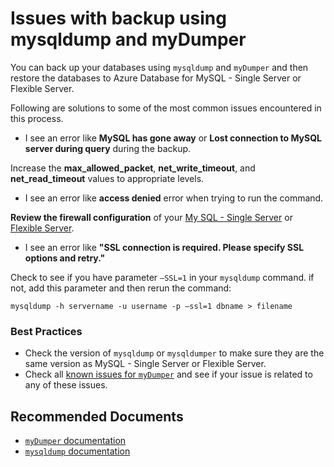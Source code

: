 <properties
  pagetitle="Issues with backup using mysqldump and myDumper&#xD;"
  description="Issues with backup using mysqldump and myDumper"
  service="microsoft.dbformysql"
  resource="servers"
  ms.author="sumuth,pariks"
  selfhelptype="Generic"
  supporttopicids="32747992"
  resourcetags="servers,databases"
  productpesids="16221"
  cloudenvironments="public,fairfax,usnat,ussec"
  articleid="88598dd7-c578-4b47-b8ea-6b9f7b61748e"
  ownershipid="AzureData_AzureDatabaseforMySQL" />
# Issues with backup using mysqldump and myDumper

You can back up your databases using `mysqldump` and `myDumper` and then restore the databases to Azure Database for MySQL - Single Server or Flexible Server. 

Following are solutions to some of the most common issues encountered in this process.

* I see an error like **MySQL has gone away** or **Lost connection to MySQL server during query** during the backup.

Increase the **max_allowed_packet**, **net_write_timeout**, and **net_read_timeout** values to appropriate levels.

* I see an error like **access denied** error when trying to run the command.

**Review the firewall configuration** of your [My SQL - Single Server](https://docs.microsoft.com/azure/mysql/howto-manage-firewall-using-portal) or [Flexible Server](https://docs.microsoft.com/azure/mysql/flexible-server/how-to-manage-firewall-portal#create-a-firewall-rule-after-server-is-created).

* I see an error like **"SSL connection is required. Please specify SSL options and retry."**

Check to see if you have parameter `–SSL=1` in your `mysqldump` command. if not, add this parameter and then rerun the command:

```
mysqldump -h servername -u username -p –ssl=1 dbname > filename
``` 

### **Best Practices** 

* Check the version of `mysqldump` or `mysqldumper` to make sure they are the same version as MySQL - Single Server or Flexible Server.
* Check all [known issues for `myDumper`](https://github.com/maxbube/myDumper/issues) and see if your issue is related to any of these issues.


## **Recommended Documents**

* [`myDumper` documentation](https://github.com/maxbube/myDumper)
* [`mysqldump` documentation](https://dev.mysql.com/doc/refman/8.0/en/mysqldump.html)
